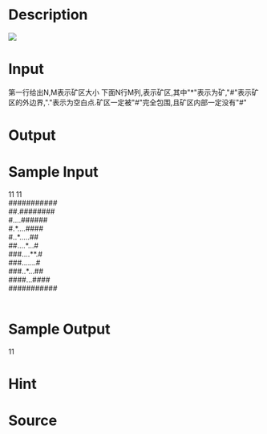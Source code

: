 
# Description

<div class="content"><img border="0" src="source/bzoj/1410/img/aHR0cHM6Ly9seWRzeS5jb20vSnVkZ2VPbmxpbmUvaW1hZ2VzLzE0MTAuanBn.jpg"/>
</div>

# Input

<div class="content">第一行给出N,M表示矿区大小
下面N行M列,表示矿区,其中&#34;*&#34;表示为矿,&#34;#&#34;表示矿区的外边界,&#34;.&#34;表示为空白点.矿区一定被&#34;#&#34;完全包围,且矿区内部一定没有&#34;#&#34;</div>

# Output

<div class="content"></div>

# Sample Input

<div class="content"><span class="sampledata">11 11<br/>
###########<br/>
##.########<br/>
#....######<br/>
#.*....####<br/>
#..*.....##<br/>
##....*...#<br/>
###....**.#<br/>
###.......#<br/>
###..*...##<br/>
####...####<br/>
###########<br/>
<br/>
</span></div>

# Sample Output

<div class="content"><span class="sampledata">11</span></div>

# Hint

<div class="content"><p></p></div>

# Source

<div class="content"><p><a href="problemset.php?search="></a></p></div>


